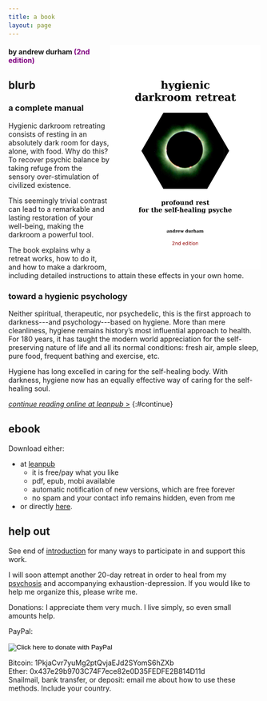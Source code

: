 ```yaml
---
title: a book
layout: page
---
```


<img style="float: right;" src="/img/book-cover.png" label="cover image">

#### by andrew durham <span style="color:purple">(2nd edition)</span>

## blurb

### a complete manual

Hygienic darkroom retreating consists of resting in an absolutely dark room for days, alone, with food. Why do this? To recover psychic balance by taking refuge from the sensory over-stimulation of civilized existence.

This seemingly trivial contrast can lead to a remarkable and lasting restoration of your well-being, making the darkroom a powerful tool.

The book explains why a retreat works, how to do it, and how to make a darkroom, including detailed instructions to attain these effects in your own home.

### toward a hygienic psychology

Neither spiritual, therapeutic, nor psychedelic, this is the first approach to darkness---and psychology---based on hygiene. More than mere cleanliness, hygiene remains history’s most influential approach to health. For 180 years, it has taught the modern world appreciation for the self-preserving nature of life and all its normal conditions: fresh air, ample sleep, pure food, frequent bathing and exercise, etc.

Hygiene has long excelled in caring for the self-healing body. With darkness, hygiene now has an equally effective way of caring for the self-healing soul.

[_continue reading online at leanpub_ &gt;](https://leanpub.com/darkroomretreat/read)
{:#continue}

## ebook

Download either:

- at [leanpub](https://leanpub.com/darkroomretreat)
    - it is free/pay what you like
    - pdf, epub, mobi available
    - automatic notification of new versions, which are free forever
    - no spam and your contact info remains hidden, even from me
- or directly [here](/ebook/). 

## help out

See end of [introduction](/introduction) for many ways to participate in and support this work. 

I will soon attempt another 20-day retreat in order to heal from my [psychosis](/darkness-conjecture/psychosis) and accompanying exhaustion-depression. If you would like to help me organize this, please write me.

Donations: I appreciate them very much. I live simply, so even small amounts help.

PayPal:
<form action="https://www.paypal.com/cgi-bin/webscr" method="post" target="_top">
<input name="cmd" value="_s-xclick" type="hidden">
<input name="hosted_button_id" value="N42QEX8Y2YZTC" type="hidden">
<input src="https://www.paypalobjects.com/en_US/i/btn/btn_donate_SM.gif" name="submit" alt="Click here to donate with PayPal" border="0" type="image">
<img alt="" src="https://www.paypalobjects.com/en_US/i/scr/pixel.gif" border="0" height="1" width="1">
</form>

Bitcoin: 1PkjaCvr7yuMg2ptQvjaEJd2SYomS6hZXb  
Ether: 0x437e29b9703C74F7ece82e0D35FEDFE2B814D11d  
Snailmail, bank transfer, or deposit: email me about how to use these methods. Include your country.

<!-- 
![cover image](/img/book/adcf.jpg)

- **contents**
- [dedication](/dedication)
- [preface](/preface/)
- [introduction](/introduction/)
- [hygiene](/hygiene/)
- [format](/format/)
- [protocol](/protocol/)
- [prepare](/prepare/)
- [design](/design/)
- [make](/make/)
- [faq](/faq/)
- [about](/about/)
{:.submenu}
-->

<!-- 

<form action="https://www.paypal.com/cgi-bin/webscr" method="post" target="_top">
<input type="hidden" name="cmd" value="_s-xclick">
<input type="hidden" name="hosted_button_id" value="5FQWNH59N7KZY">
<table>
<tr><td><input type="hidden" name="on0" value="Delivery in US">Delivery in US</td></tr><tr><td><select name="os0">
	<option value="1 copy">1 copy $10.00 USD</option>
	<option value="4 copies">4 copies $24.00 USD</option>
	<option value="12 copies">12 copies $60.00 USD</option>
	<option value="48 copies">48 copies $96.00 USD</option>
</select> </td></tr>
</table>
<input type="hidden" name="currency_code" value="USD">
<input type="image" src="https://www.paypalobjects.com/en_US/i/btn/btn_buynow_SM.gif" border="0" name="submit" alt="PayPal - The safer, easier way to pay online!">
<img alt="" border="0" src="https://www.paypalobjects.com/en_US/i/scr/pixel.gif" width="1" height="1">
</form>

- [Dwolla]() (US only) -->

<!-- <h4 id="booklet">buy book</h4>

108 pages, softcover
Quantity/price (postpaid)

<form action="https://www.paypal.com/cgi-bin/webscr" method="post" target="_top">
<input type="hidden" name="cmd" value="_s-xclick">
<input type="hidden" name="hosted_button_id" value="GET NEW CODE">
<table>
<tr><td><input type="hidden" name="on0" value="Delivery in Europe">Delivery in Europe</td></tr><tr><td><select name="os0">
	<option value="1 copy">1 copy €8.00 EUR</option>
	<option value="4 copies">4 copies €20.00 EUR</option>
	<option value="12 copies">12 copies €48.00 EUR</option>
	<option value="48 copies">48 copies €72.00 EUR</option>
</select> </td></tr>
</table>
<input type="hidden" name="currency_code" value="EUR">
<input type="image" src="https://www.paypalobjects.com/en_US/i/btn/btn_buynow_SM.gif" border="0" name="submit" alt="Click here to pay with PayPal">
<img alt="" border="0" src="https://www.paypalobjects.com/en_US/i/scr/pixel.gif" width="1" height="1">
</form>

Delivery in US - _Coming Soon_ --> 
